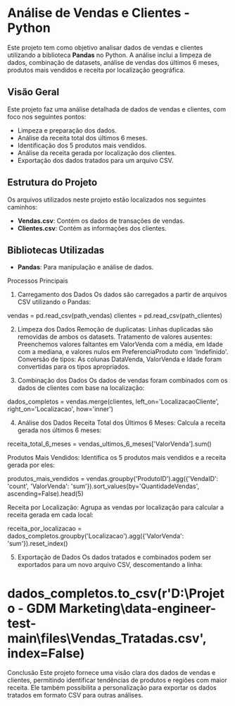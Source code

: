 # Análise de Vendas e Clientes - Python

Este projeto tem como objetivo analisar dados de vendas e clientes utilizando a biblioteca **Pandas** no Python. A análise inclui a limpeza de dados, combinação de datasets, análise de vendas dos últimos 6 meses, produtos mais vendidos e receita por localização geográfica.

## Visão Geral
Este projeto faz uma análise detalhada de dados de vendas e clientes, com foco nos seguintes pontos:
- Limpeza e preparação dos dados.
- Análise da receita total dos últimos 6 meses.
- Identificação dos 5 produtos mais vendidos.
- Análise da receita gerada por localização dos clientes.
- Exportação dos dados tratados para um arquivo CSV.

## Estrutura do Projeto
Os arquivos utilizados neste projeto estão localizados nos seguintes caminhos:
- **Vendas.csv**: Contém os dados de transações de vendas.
- **Clientes.csv**: Contém as informações dos clientes.

## Bibliotecas Utilizadas
- **Pandas**: Para manipulação e análise de dados.


Processos Principais
1. Carregamento dos Dados
Os dados são carregados a partir de arquivos CSV utilizando o Pandas:

vendas = pd.read_csv(path_vendas)
clientes = pd.read_csv(path_clientes)

2. Limpeza dos Dados
Remoção de duplicatas: Linhas duplicadas são removidas de ambos os datasets.
Tratamento de valores ausentes: Preenchemos valores faltantes em ValorVenda com a média, em Idade com a mediana, e valores nulos em PreferenciaProduto com 'Indefinido'.
Conversão de tipos: As colunas DataVenda, ValorVenda e Idade foram convertidas para os tipos apropriados.

3. Combinação dos Dados
Os dados de vendas foram combinados com os dados de clientes com base na localização:

dados_completos = vendas.merge(clientes, left_on='LocalizacaoCliente', right_on='Localizacao', how='inner')


4. Análise dos Dados
Receita Total dos Últimos 6 Meses:
Calcula a receita gerada nos últimos 6 meses:

receita_total_6_meses = vendas_ultimos_6_meses['ValorVenda'].sum()


Produtos Mais Vendidos:
Identifica os 5 produtos mais vendidos e a receita gerada por eles:

produtos_mais_vendidos = vendas.groupby('ProdutoID').agg({'VendaID': 'count', 'ValorVenda': 'sum'}).sort_values(by='QuantidadeVendas', ascending=False).head(5)


Receita por Localização:
Agrupa as vendas por localização para calcular a receita gerada em cada local:

receita_por_localizacao = dados_completos.groupby('Localizacao').agg({'ValorVenda': 'sum'}).reset_index()

5. Exportação de Dados
Os dados tratados e combinados podem ser exportados para um novo arquivo CSV, descomentando a linha:

# dados_completos.to_csv(r'D:\Projeto - GDM Marketing\data-engineer-test-main\files\Vendas_Tratadas.csv', index=False)


Conclusão
Este projeto fornece uma visão clara dos dados de vendas e clientes, permitindo identificar tendências de produtos e regiões com maior receita. Ele também possibilita a personalização para exportar os dados tratados em formato CSV para outras análises.
